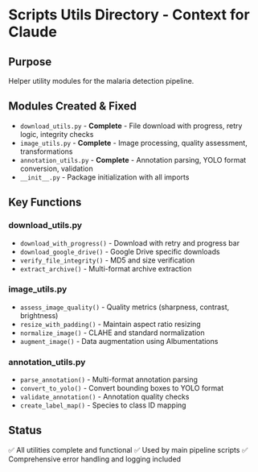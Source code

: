 # Scripts Utils Directory - Context for Claude

## Purpose
Helper utility modules for the malaria detection pipeline.

## Modules Created & Fixed
- `download_utils.py` - **Complete** - File download with progress, retry logic, integrity checks
- `image_utils.py` - **Complete** - Image processing, quality assessment, transformations  
- `annotation_utils.py` - **Complete** - Annotation parsing, YOLO format conversion, validation
- `__init__.py` - Package initialization with all imports

## Key Functions
### download_utils.py
- `download_with_progress()` - Download with retry and progress bar
- `download_google_drive()` - Google Drive specific downloads  
- `verify_file_integrity()` - MD5 and size verification
- `extract_archive()` - Multi-format archive extraction

### image_utils.py  
- `assess_image_quality()` - Quality metrics (sharpness, contrast, brightness)
- `resize_with_padding()` - Maintain aspect ratio resizing
- `normalize_image()` - CLAHE and standard normalization
- `augment_image()` - Data augmentation using Albumentations

### annotation_utils.py
- `parse_annotation()` - Multi-format annotation parsing
- `convert_to_yolo()` - Convert bounding boxes to YOLO format
- `validate_annotation()` - Annotation quality checks
- `create_label_map()` - Species to class ID mapping

## Status
✅ All utilities complete and functional
✅ Used by main pipeline scripts
✅ Comprehensive error handling and logging included
